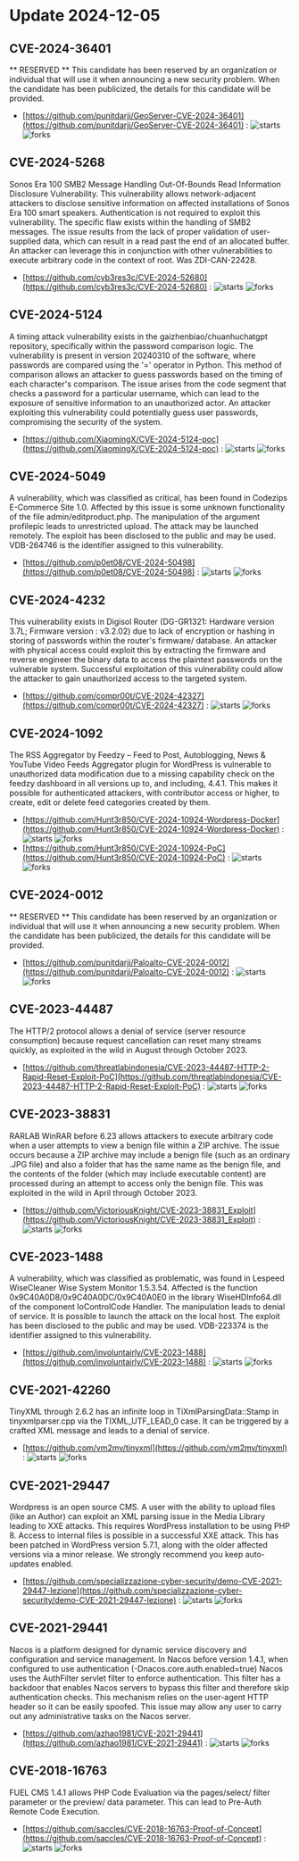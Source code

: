 # Update 2024-12-05
## CVE-2024-36401
 ** RESERVED ** This candidate has been reserved by an organization or individual that will use it when announcing a new security problem. When the candidate has been publicized, the details for this candidate will be provided.

- [https://github.com/punitdarji/GeoServer-CVE-2024-36401](https://github.com/punitdarji/GeoServer-CVE-2024-36401) :  ![starts](https://img.shields.io/github/stars/punitdarji/GeoServer-CVE-2024-36401.svg) ![forks](https://img.shields.io/github/forks/punitdarji/GeoServer-CVE-2024-36401.svg)


## CVE-2024-5268
 Sonos Era 100 SMB2 Message Handling Out-Of-Bounds Read Information Disclosure Vulnerability. This vulnerability allows network-adjacent attackers to disclose sensitive information on affected installations of Sonos Era 100 smart speakers. Authentication is not required to exploit this vulnerability. The specific flaw exists within the handling of SMB2 messages. The issue results from the lack of proper validation of user-supplied data, which can result in a read past the end of an allocated buffer. An attacker can leverage this in conjunction with other vulnerabilities to execute arbitrary code in the context of root. Was ZDI-CAN-22428.

- [https://github.com/cyb3res3c/CVE-2024-52680](https://github.com/cyb3res3c/CVE-2024-52680) :  ![starts](https://img.shields.io/github/stars/cyb3res3c/CVE-2024-52680.svg) ![forks](https://img.shields.io/github/forks/cyb3res3c/CVE-2024-52680.svg)


## CVE-2024-5124
 A timing attack vulnerability exists in the gaizhenbiao/chuanhuchatgpt repository, specifically within the password comparison logic. The vulnerability is present in version 20240310 of the software, where passwords are compared using the '=' operator in Python. This method of comparison allows an attacker to guess passwords based on the timing of each character's comparison. The issue arises from the code segment that checks a password for a particular username, which can lead to the exposure of sensitive information to an unauthorized actor. An attacker exploiting this vulnerability could potentially guess user passwords, compromising the security of the system.

- [https://github.com/XiaomingX/CVE-2024-5124-poc](https://github.com/XiaomingX/CVE-2024-5124-poc) :  ![starts](https://img.shields.io/github/stars/XiaomingX/CVE-2024-5124-poc.svg) ![forks](https://img.shields.io/github/forks/XiaomingX/CVE-2024-5124-poc.svg)


## CVE-2024-5049
 A vulnerability, which was classified as critical, has been found in Codezips E-Commerce Site 1.0. Affected by this issue is some unknown functionality of the file admin/editproduct.php. The manipulation of the argument profilepic leads to unrestricted upload. The attack may be launched remotely. The exploit has been disclosed to the public and may be used. VDB-264746 is the identifier assigned to this vulnerability.

- [https://github.com/p0et08/CVE-2024-50498](https://github.com/p0et08/CVE-2024-50498) :  ![starts](https://img.shields.io/github/stars/p0et08/CVE-2024-50498.svg) ![forks](https://img.shields.io/github/forks/p0et08/CVE-2024-50498.svg)


## CVE-2024-4232
 This vulnerability exists in Digisol Router (DG-GR1321: Hardware version 3.7L; Firmware version : v3.2.02) due to lack of encryption or hashing in storing of passwords within the router's firmware/ database. An attacker with physical access could exploit this by extracting the firmware and reverse engineer the binary data to access the plaintext passwords on the vulnerable system. Successful exploitation of this vulnerability could allow the attacker to gain unauthorized access to the targeted system.

- [https://github.com/compr00t/CVE-2024-42327](https://github.com/compr00t/CVE-2024-42327) :  ![starts](https://img.shields.io/github/stars/compr00t/CVE-2024-42327.svg) ![forks](https://img.shields.io/github/forks/compr00t/CVE-2024-42327.svg)


## CVE-2024-1092
 The RSS Aggregator by Feedzy &#8211; Feed to Post, Autoblogging, News &amp; YouTube Video Feeds Aggregator plugin for WordPress is vulnerable to unauthorized data modification due to a missing capability check on the feedzy dashboard in all versions up to, and including, 4.4.1. This makes it possible for authenticated attackers, with contributor access or higher, to create, edit or delete feed categories created by them.

- [https://github.com/Hunt3r850/CVE-2024-10924-Wordpress-Docker](https://github.com/Hunt3r850/CVE-2024-10924-Wordpress-Docker) :  ![starts](https://img.shields.io/github/stars/Hunt3r850/CVE-2024-10924-Wordpress-Docker.svg) ![forks](https://img.shields.io/github/forks/Hunt3r850/CVE-2024-10924-Wordpress-Docker.svg)
- [https://github.com/Hunt3r850/CVE-2024-10924-PoC](https://github.com/Hunt3r850/CVE-2024-10924-PoC) :  ![starts](https://img.shields.io/github/stars/Hunt3r850/CVE-2024-10924-PoC.svg) ![forks](https://img.shields.io/github/forks/Hunt3r850/CVE-2024-10924-PoC.svg)


## CVE-2024-0012
 ** RESERVED ** This candidate has been reserved by an organization or individual that will use it when announcing a new security problem. When the candidate has been publicized, the details for this candidate will be provided.

- [https://github.com/punitdarji/Paloalto-CVE-2024-0012](https://github.com/punitdarji/Paloalto-CVE-2024-0012) :  ![starts](https://img.shields.io/github/stars/punitdarji/Paloalto-CVE-2024-0012.svg) ![forks](https://img.shields.io/github/forks/punitdarji/Paloalto-CVE-2024-0012.svg)


## CVE-2023-44487
 The HTTP/2 protocol allows a denial of service (server resource consumption) because request cancellation can reset many streams quickly, as exploited in the wild in August through October 2023.

- [https://github.com/threatlabindonesia/CVE-2023-44487-HTTP-2-Rapid-Reset-Exploit-PoC](https://github.com/threatlabindonesia/CVE-2023-44487-HTTP-2-Rapid-Reset-Exploit-PoC) :  ![starts](https://img.shields.io/github/stars/threatlabindonesia/CVE-2023-44487-HTTP-2-Rapid-Reset-Exploit-PoC.svg) ![forks](https://img.shields.io/github/forks/threatlabindonesia/CVE-2023-44487-HTTP-2-Rapid-Reset-Exploit-PoC.svg)


## CVE-2023-38831
 RARLAB WinRAR before 6.23 allows attackers to execute arbitrary code when a user attempts to view a benign file within a ZIP archive. The issue occurs because a ZIP archive may include a benign file (such as an ordinary .JPG file) and also a folder that has the same name as the benign file, and the contents of the folder (which may include executable content) are processed during an attempt to access only the benign file. This was exploited in the wild in April through October 2023.

- [https://github.com/VictoriousKnight/CVE-2023-38831_Exploit](https://github.com/VictoriousKnight/CVE-2023-38831_Exploit) :  ![starts](https://img.shields.io/github/stars/VictoriousKnight/CVE-2023-38831_Exploit.svg) ![forks](https://img.shields.io/github/forks/VictoriousKnight/CVE-2023-38831_Exploit.svg)


## CVE-2023-1488
 A vulnerability, which was classified as problematic, was found in Lespeed WiseCleaner Wise System Monitor 1.5.3.54. Affected is the function 0x9C40A0D8/0x9C40A0DC/0x9C40A0E0 in the library WiseHDInfo64.dll of the component IoControlCode Handler. The manipulation leads to denial of service. It is possible to launch the attack on the local host. The exploit has been disclosed to the public and may be used. VDB-223374 is the identifier assigned to this vulnerability.

- [https://github.com/involuntairly/CVE-2023-1488](https://github.com/involuntairly/CVE-2023-1488) :  ![starts](https://img.shields.io/github/stars/involuntairly/CVE-2023-1488.svg) ![forks](https://img.shields.io/github/forks/involuntairly/CVE-2023-1488.svg)


## CVE-2021-42260
 TinyXML through 2.6.2 has an infinite loop in TiXmlParsingData::Stamp in tinyxmlparser.cpp via the TIXML_UTF_LEAD_0 case. It can be triggered by a crafted XML message and leads to a denial of service.

- [https://github.com/vm2mv/tinyxml](https://github.com/vm2mv/tinyxml) :  ![starts](https://img.shields.io/github/stars/vm2mv/tinyxml.svg) ![forks](https://img.shields.io/github/forks/vm2mv/tinyxml.svg)


## CVE-2021-29447
 Wordpress is an open source CMS. A user with the ability to upload files (like an Author) can exploit an XML parsing issue in the Media Library leading to XXE attacks. This requires WordPress installation to be using PHP 8. Access to internal files is possible in a successful XXE attack. This has been patched in WordPress version 5.7.1, along with the older affected versions via a minor release. We strongly recommend you keep auto-updates enabled.

- [https://github.com/specializzazione-cyber-security/demo-CVE-2021-29447-lezione](https://github.com/specializzazione-cyber-security/demo-CVE-2021-29447-lezione) :  ![starts](https://img.shields.io/github/stars/specializzazione-cyber-security/demo-CVE-2021-29447-lezione.svg) ![forks](https://img.shields.io/github/forks/specializzazione-cyber-security/demo-CVE-2021-29447-lezione.svg)


## CVE-2021-29441
 Nacos is a platform designed for dynamic service discovery and configuration and service management. In Nacos before version 1.4.1, when configured to use authentication (-Dnacos.core.auth.enabled=true) Nacos uses the AuthFilter servlet filter to enforce authentication. This filter has a backdoor that enables Nacos servers to bypass this filter and therefore skip authentication checks. This mechanism relies on the user-agent HTTP header so it can be easily spoofed. This issue may allow any user to carry out any administrative tasks on the Nacos server.

- [https://github.com/azhao1981/CVE-2021-29441](https://github.com/azhao1981/CVE-2021-29441) :  ![starts](https://img.shields.io/github/stars/azhao1981/CVE-2021-29441.svg) ![forks](https://img.shields.io/github/forks/azhao1981/CVE-2021-29441.svg)


## CVE-2018-16763
 FUEL CMS 1.4.1 allows PHP Code Evaluation via the pages/select/ filter parameter or the preview/ data parameter. This can lead to Pre-Auth Remote Code Execution.

- [https://github.com/saccles/CVE-2018-16763-Proof-of-Concept](https://github.com/saccles/CVE-2018-16763-Proof-of-Concept) :  ![starts](https://img.shields.io/github/stars/saccles/CVE-2018-16763-Proof-of-Concept.svg) ![forks](https://img.shields.io/github/forks/saccles/CVE-2018-16763-Proof-of-Concept.svg)

